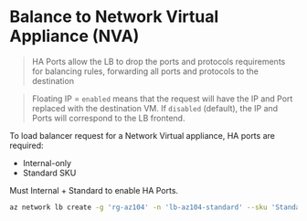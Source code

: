 # Balance to Network Virtual Appliance (NVA)

> HA Ports allow the LB to drop the ports and protocols requirements for balancing rules, forwarding all ports and protocols to the destination

> Floating IP = `enabled` means that the request will have the IP and Port replaced with the destination VM. If `disabled` (default), the IP and Ports will correspond to the LB frontend.

To load balancer request for a Network Virtual appliance, HA ports are required:

- Internal-only
- Standard SKU

Must Internal + Standard to enable HA Ports.

```sh
az network lb create -g 'rg-az104' -n 'lb-az104-standard' --sku 'Standard' --private-ip-address '10.0.0.x'
```
